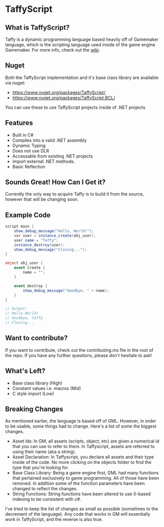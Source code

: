 # TaffyScript
## What is TaffyScript?
Taffy is a dynamic programming language based heavily off of Gamemaker language, 
which is the scripting language used inside of the game engine Gamemaker. For more info, check out the [wiki](https://github.com/mystborn/TaffyScript/wiki).

## Nuget
Both the TaffyScript implementation and it's base class library are available via nuget:
* https://www.nuget.org/packages/TaffyScript/
* https://www.nuget.org/packages/TaffyScript.BCL/

You can use these to use TaffyScript projects inside of .NET projects

## Features
* Built in C#
* Compiles into a valid .NET assembly
* Dynamic Typing
* Does not use DLR
* Accessable from existing .NET projects
* Import external .NET methods.
* Basic Reflection

## Sounds Great! How Can I Get it?
Currently the only way to acquire Taffy is to build it from the source, however that will be changing soon.

## Example Code
```cs
script main {
    show_debug_message("Hello, World!");
    var user = instance_create(obj_user);
    user.name = "Taffy";
    instance_destroy(user);
    show_debug_message("Closing...");
}

object obj_user {
    event create {
        name = "";
    }

    event destroy {
        show_debug_message("Goodbye, " + name);
    }
}

// Output:
// Hello World!
// Goodbye, Taffy
// Closing...
```

## Want to contribute?
If you want to contribute, check out the contributing.ms file in the root of the repo. If you have any further questions, please don't hesitate to ask!

## What's Left?
* Base class library (High)
* Constant values i.e. macros (Mid)
* C style import (Low)

## Breaking Changes
As mentioned earlier, the language is based off of GML. However, in order to be usable, some things had to change. Here's a list of some the biggest changes.
* Asset Ids: In GM, all assets (scripts, object, etc) are given a numerical id that you can use to refer to them. In Taffyscript, assets are referred to using their name (aka a string).
* Asset Declaration: In Taffyscript, you declare all assets and their type inside of the code. No more clicking on the objects folder to find the type that you're looking for.
* Base Class Library: Being a game engine first, GML had many functions that pertained exclusively to game programming. All of those have been removed. In addition some of the function parameters have been changed to reflect the changes.
* String Functions: String functions have been altered to use 0-based indexing to be consistent with c#.

I've tried to keep the list of changes as small as possible (sometimes to the decrement of the language). Any code that works in GM will essentially work in TaffyScript, and the reverse is also true.
